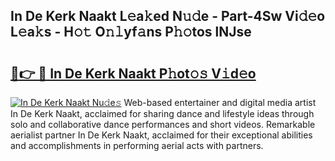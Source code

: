 ## In De Kerk Naakt L𝚎a𝚔ed N𝚞𝚍e - Part-4Sw Vi𝚍𝚎o L𝚎a𝚔s - H𝚘𝚝 O𝚗𝚕yf𝚊ns P𝚑𝚘tos lNJse

# <h2><a href="http://kf59kb.oniu.top/?m=In+De+Kerk+Naakt">🔗👉 🔴 In De Kerk Naakt P𝚑ot𝚘𝚜 V𝚒d𝚎o</a></h2>

[![In De Kerk Naakt Nu𝚍e𝚜](https://i.imgur.com/0qMVB7G.gif)](http://kf59kb.oniu.top/?m=In+De+Kerk+Naakt)
Web-based entertainer and digital media artist In De Kerk Naakt, acclaimed for sharing dance and lifestyle ideas through solo and collaborative dance performances and short videos. Remarkable aerialist partner In De Kerk Naakt, acclaimed for their exceptional abilities and accomplishments in performing aerial acts with partners.  
